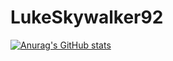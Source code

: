 # LukeSkywalker92

[![Anurag's GitHub stats](https://github-readme-stats.vercel.app/api?username=LukeSkywalker92&count_private=true)](https://github.com/anuraghazra/github-readme-stats)
